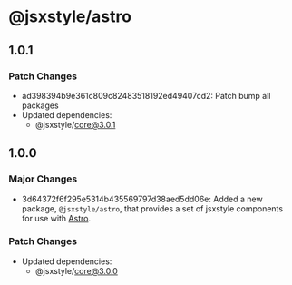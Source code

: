 # @jsxstyle/astro

## 1.0.1

### Patch Changes

- ad398394b9e361c809c82483518192ed49407cd2: Patch bump all packages
- Updated dependencies:
  - @jsxstyle/core@3.0.1

## 1.0.0

### Major Changes

- 3d64372f6f295e5314b435569797d38aed5dd06e: Added a new package, `@jsxstyle/astro`, that provides a set of jsxstyle components for use with [Astro](https://astro.build).

### Patch Changes

- Updated dependencies:
  - @jsxstyle/core@3.0.0
